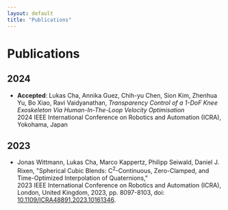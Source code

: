 ```yaml
---
layout: default
title: "Publications"
---
```


# Publications

## 2024

- **Accepted**: Lukas Cha, Annika Guez, Chih-yu Chen, Sion Kim, Zhenhua Yu, Bo Xiao, Ravi Vaidyanathan, *Transparency Control of a 1-DoF Knee Exoskeleton Via Human-In-The-Loop Velocity Optimisation*  
  2024 IEEE International Conference on Robotics and Automation (ICRA), Yokohama, Japan

## 2023

- Jonas Wittmann, Lukas Cha, Marco Kappertz, Philipp Seiwald, Daniel J. Rixen, "Spherical Cubic Blends: C<sup>2</sup>-Continuous, Zero-Clamped, and Time-Optimized Interpolation of Quaternions,"  
  2023 IEEE International Conference on Robotics and Automation (ICRA), London, United Kingdom, 2023, pp. 8097-8103, doi: [10.1109/ICRA48891.2023.10161346](https://doi.org/10.1109/ICRA48891.2023.10161346).
